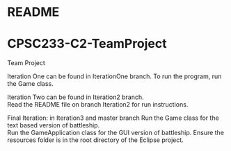 
# README
# CPSC233-C2-TeamProject
Team Project

Iteration One can be found in IterationOne branch.
To run the program, run the Game class.

Iteration Two can be found in Iteration2 branch.  
Read the README file on branch Iteration2 for run instructions.

Final Iteration: in Iteration3 and master branch
Run the Game class for the text based version of battleship.  
Run the GameApplication class for the GUI version of battleship.
Ensure the resources folder is in the root directory of the Eclipse project.

